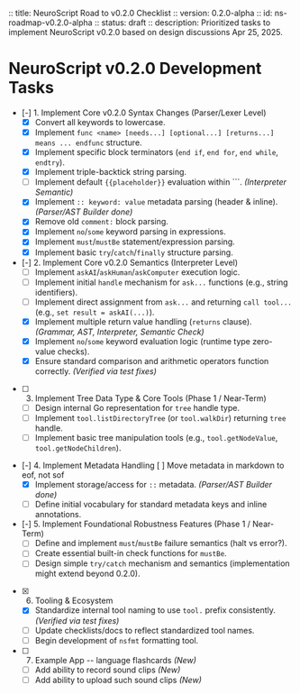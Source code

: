 :: title: NeuroScript Road to v0.2.0 Checklist
:: version: 0.2.0-alpha
:: id: ns-roadmap-v0.2.0-alpha
:: status: draft
:: description: Prioritized tasks to implement NeuroScript v0.2.0 based on design discussions Apr 25, 2025.

# NeuroScript v0.2.0 Development Tasks

- [-] 1. Implement Core v0.2.0 Syntax Changes (Parser/Lexer Level)
  - [x] Convert all keywords to lowercase.
  - [x] Implement `func <name> [needs...] [optional...] [returns...] means ... endfunc` structure.
  - [x] Implement specific block terminators (`end if`, `end for`, `end while`, `endtry`).
  - [x] Implement triple-backtick string parsing.
  - [ ] Implement default `{{placeholder}}` evaluation within ```. *(Interpreter Semantic)*
  - [x] Implement `:: keyword: value` metadata parsing (header & inline). *(Parser/AST Builder done)*
  - [x] Remove old `comment:` block parsing.
  - [x] Implement `no`/`some` keyword parsing in expressions.
  - [x] Implement `must`/`mustBe` statement/expression parsing.
  - [x] Implement basic `try`/`catch`/`finally` structure parsing.
- [-] 2. Implement Core v0.2.0 Semantics (Interpreter Level)
  - [ ] Implement `askAI`/`askHuman`/`askComputer` execution logic.
  - [ ] Implement initial `handle` mechanism for `ask...` functions (e.g., string identifiers).
  - [ ] Implement direct assignment from `ask...` and returning `call tool...` (e.g., `set result = askAI(...)`).
  - [x] Implement multiple return value handling (`returns` clause). *(Grammar, AST, Interpreter, Semantic Check)*
  - [x] Implement `no`/`some` keyword evaluation logic (runtime type zero-value checks).
  - [x] Ensure standard comparison and arithmetic operators function correctly. *(Verified via test fixes)*
- [ ] 3. Implement Tree Data Type & Core Tools (Phase 1 / Near-Term)
  - [ ] Design internal Go representation for `tree` handle type.
  - [ ] Implement `tool.listDirectoryTree` (or `tool.walkDir`) returning `tree` handle.
  - [ ] Implement basic tree manipulation tools (e.g., `tool.getNodeValue`, `tool.getNodeChildren`).
- [-] 4. Implement Metadata Handling
    [ ] Move metadata in markdown to eof, not sof
  - [x] Implement storage/access for `::` metadata. *(Parser/AST Builder done)*
  - [ ] Define initial vocabulary for standard metadata keys and inline annotations.
- [-] 5. Implement Foundational Robustness Features (Phase 1 / Near-Term)
  - [ ] Define and implement `must`/`mustBe` failure semantics (halt vs error?).
  - [ ] Create essential built-in check functions for `mustBe`.
  - [ ] Design simple `try/catch` mechanism and semantics (implementation might extend beyond 0.2.0).
- [x] 6. Tooling & Ecosystem
  - [x] Standardize internal tool naming to use `tool.` prefix consistently. *(Verified via test fixes)*
  - [ ] Update checklists/docs to reflect standardized tool names.
  - [ ] Begin development of `nsfmt` formatting tool.
- [ ] 7. Example App -- language flashcards *(New)*
  - [ ] Add ability to record sound clips *(New)*
  - [ ] Add ability to upload such sound clips *(New)*
